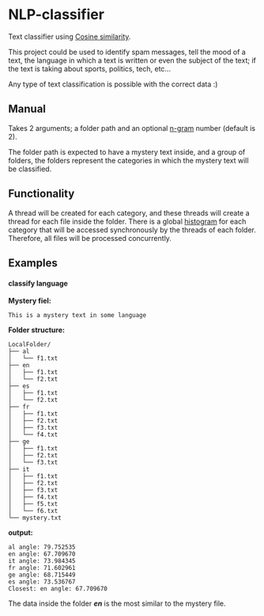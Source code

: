 # NLP-classifier

Text classifier using [Cosine similarity](https://en.wikipedia.org/wiki/Cosine_similarity).

This project could be used to identify spam messages, tell the mood of a text, 
the language in which a text is written or even the subject of the text; 
if the text is taking about sports, politics, tech, etc... 

Any type of text classification is possible with the correct data :)

## Manual

Takes 2 arguments; a folder path and an optional [n-gram](https://en.wikipedia.org/wiki/N-gram) number (default is 2).

The folder path is expected to have a mystery text inside, and a group of folders,
the folders represent the categories in which the mystery text will be classified.

## Functionality 
A thread will be created for each category, and these threads will create a thread for 
each file inside the folder. There is a global [histogram](https://en.wikipedia.org/wiki/Histogram)
for each category that will be accessed synchronously by the threads of each folder.
Therefore, all files will be processed concurrently.

## Examples

#### classify language

**Mystery fiel:**
```
This is a mystery text in some language
```

**Folder structure:**
```
LocalFolder/
├── al
│   └── f1.txt
├── en
│   ├── f1.txt
│   └── f2.txt
├── es
│   ├── f1.txt
│   └── f2.txt
├── fr
│   ├── f1.txt
│   ├── f2.txt
│   ├── f3.txt
│   └── f4.txt
├── ge
│   ├── f1.txt
│   ├── f2.txt
│   └── f3.txt
├── it
│   ├── f1.txt
│   ├── f2.txt
│   ├── f3.txt
│   ├── f4.txt
│   ├── f5.txt
│   └── f6.txt
└── mystery.txt
```
**output:**
```
al angle: 79.752535
en angle: 67.709670
it angle: 73.984345
fr angle: 71.602961
ge angle: 68.715449
es angle: 73.536767
Closest: en angle: 67.709670
```

The data inside the folder ***en*** is the most similar to the mystery file. 

